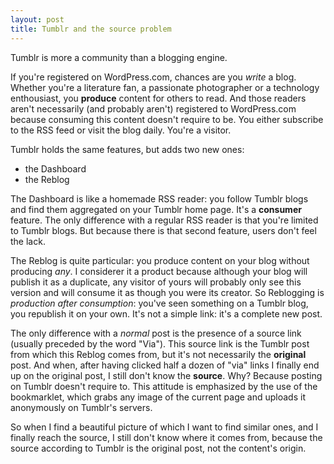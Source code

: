 ```yaml
---
layout: post
title: Tumblr and the source problem
---
```


Tumblr is more a community than a blogging engine.

If you're registered on WordPress.com, chances are you *write* a blog. Whether you're a literature fan, a passionate photographer or a technology enthousiast, you **produce** content for others to read. And those readers aren't necessarily (and probably aren't) registered to WordPress.com because consuming this content doesn't require to be. You either subscribe to the RSS feed or visit the blog daily. You're a visitor.

Tumblr holds the same features, but adds two new ones:
* the Dashboard
* the Reblog

The Dashboard is like a homemade RSS reader: you follow Tumblr blogs and find them aggregated on your Tumblr home page. It's a **consumer** feature. The only difference with a regular RSS reader is that you're limited to Tumblr blogs. But because there is that second feature, users don't feel the lack.

The Reblog is quite particular: you produce content on your blog without producing *any*. I considerer it a product because although your blog will publish it as a duplicate, any visitor of yours will probably only see this version and will consume it as though you were its creator. So Reblogging is *production after consumption*: you've seen something on a Tumblr blog, you republish it on your own. It's not a simple link: it's a complete new post.

The only difference with a *normal* post is the presence of a source link (usually preceded by the word "Via"). This source link is the Tumblr post from which this Reblog comes from, but it's not necessarily the **original** post. And when, after having clicked half a dozen of "via" links I finally end up on the original post, I still don't know the **source**. Why? Because posting on Tumblr doesn't require to. This attitude is emphasized by the use of the bookmarklet, which grabs any image of the current page and uploads it anonymously on Tumblr's servers.

So when I find a beautiful picture of which I want to find similar ones, and I finally reach the source, I still don't know where it comes from, because the source according to Tumblr is the original post, not the content's origin.